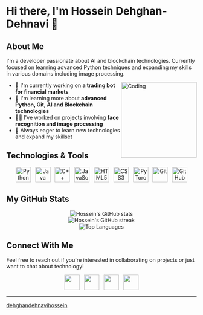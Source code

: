 # Hi there, I'm Hossein Dehghan-Dehnavi 👋

## About Me

I'm a developer passionate about AI and blockchain technologies. Currently focused on learning advanced Python techniques and expanding my skills in various domains including image processing.

<img align="right" alt="Coding" width="200" src="https://media4.giphy.com/media/qgQUggAC3Pfv687qPC/giphy.gif">

-   🔭 I'm currently working on **a trading bot for financial markets**
-   🌱 I'm learning more about **advanced Python, Git, AI and Blockchain technologies**
-   👨‍💻 I've worked on projects involving **face recognition and image processing**
-   🚀 Always eager to learn new technologies and expand my skillset



## Technologies & Tools

<div align="center"> <a href="https://www.python.org/"><img src="https://cdn-icons-png.flaticon.com/512/5968/5968350.png" width="40" height="40" alt="Python"/></a>&nbsp;&nbsp; <a href="https://www.java.com/"><img src="https://cdn-icons-png.flaticon.com/512/5968/5968282.png" width="40" height="40" alt="Java"/></a>&nbsp;&nbsp; <a href="https://isocpp.org/"><img src="https://cdn-icons-png.flaticon.com/512/6132/6132222.png" width="40" height="40" alt="C++"/></a>&nbsp;&nbsp; <a href="https://developer.mozilla.org/en-US/docs/Web/JavaScript"><img src="https://cdn-icons-png.flaticon.com/512/5968/5968292.png" width="40" height="40" alt="JavaScript"/></a>&nbsp;&nbsp; <a href="https://developer.mozilla.org/en-US/docs/Web/HTML"><img src="https://cdn-icons-png.flaticon.com/512/5968/5968267.png" width="40" height="40" alt="HTML5"/></a>&nbsp;&nbsp; <a href="https://developer.mozilla.org/en-US/docs/Web/CSS"><img src="https://cdn-icons-png.flaticon.com/512/5968/5968242.png" width="40" height="40" alt="CSS3"/></a>&nbsp;&nbsp; <a href="https://pytorch.org/"><img src="https://pytorch.org/assets/images/pytorch-logo.png" width="40" height="40" alt="PyTorch"/></a>&nbsp;&nbsp; <a href="https://git-scm.com/"><img src="https://cdn-icons-png.flaticon.com/512/4494/4494748.png" width="40" height="40" alt="Git"/></a>&nbsp;&nbsp; <a href="https://github.com/"><img src="https://cdn-icons-png.flaticon.com/512/5968/5968866.png" width="40" height="40" alt="GitHub"/></a> </div>

## My GitHub Stats

<div align="center"> <img src="https://github-readme-stats.vercel.app/api?username=dehghandehnavihossein&show_icons=true&theme=tokyonight" alt="Hossein's GitHub stats" /> </div> <div align="center"> <img src="https://github-readme-streak-stats.herokuapp.com/?user=dehghandehnavihossein&theme=tokyonight" alt="Hossein's GitHub streak" /> </div> <div align="center"> <img src="https://github-readme-stats.vercel.app/api/top-langs/?username=dehghandehnavihossein&layout=compact&theme=tokyonight" alt="Top Languages" /> </div>

## Connect With Me

Feel free to reach out if you're interested in collaborating on projects or just want to chat about technology!

<div align="center"> <a href="https://t.me/dehghandehnavihossein"><img src="https://cdn-icons-png.flaticon.com/512/2111/2111646.png" width="40" height="40"/></a>&nbsp;&nbsp; <a href="https://instagram.com/dehghandehnavihossein"><img src="https://cdn-icons-png.flaticon.com/512/174/174855.png" width="40" height="40"/></a>&nbsp;&nbsp; <a href="https://linkedin.com/in/dehghandehnavihossein"><img src="https://cdn-icons-png.flaticon.com/512/174/174857.png" width="40" height="40"/></a>&nbsp;&nbsp; <a href="mailto:dehghandehnavihossein@gmail.com"><img src="https://cdn-icons-png.flaticon.com/512/5968/5968534.png" width="40" height="40"/></a> </div>

----------

[dehghandehnavihossein](https://github.com/dehghandehnavihossein)
